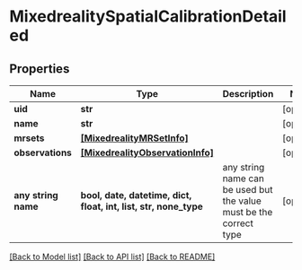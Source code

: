 # MixedrealitySpatialCalibrationDetailed


## Properties
Name | Type | Description | Notes
------------ | ------------- | ------------- | -------------
**uid** | **str** |  | [optional] 
**name** | **str** |  | [optional] 
**mrsets** | [**[MixedrealityMRSetInfo]**](MixedrealityMRSetInfo.md) |  | [optional] 
**observations** | [**[MixedrealityObservationInfo]**](MixedrealityObservationInfo.md) |  | [optional] 
**any string name** | **bool, date, datetime, dict, float, int, list, str, none_type** | any string name can be used but the value must be the correct type | [optional]

[[Back to Model list]](../README.md#documentation-for-models) [[Back to API list]](../README.md#documentation-for-api-endpoints) [[Back to README]](../README.md)


